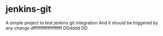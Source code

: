 # jenkins-git
A simple project to test jenkins git integration
And it should be triggered by any change
dffffffffffffffffffff
DDdddd
DD
